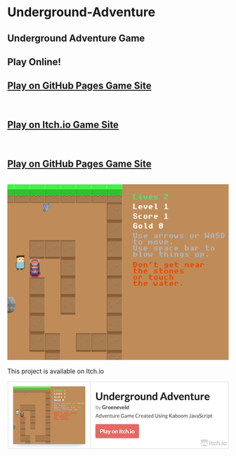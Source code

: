 # Underground-Adventure
<h2>Underground Adventure Game</h2>

<h2>Play Online!</h2>
<h2><a href="https://groeneveldwoodstock.github.io/Underground-Adventure/" target="_blank" rel="noopener noreferrer">Play on GitHub Pages Game Site</a></h2>
<br>
<h2><a href="https://groeneveld.itch.io/" target="_blank" rel="noopener noreferrer">Play on Itch.io Game Site</a></h2>
<br>
<h2><a href="https://groeneveldwoodstock.github.io/Underground-Adventure/" target="_blank" rel="noopener noreferrer">Play on GitHub Pages Game Site</a></h2>
<br>
<img src="https://github.com/groeneveldwoodstock/Underground-Adventure/blob/main/cover.png" alt="game image">
  </body>
<p>
This project is available on Itch.io
</p>

[![Underground Adventure by Groeneveld](https://github.com/groeneveldwoodstock/Underground-Adventure/blob/main/underground.itch.png)](https://groeneveld.itch.io/underground-adventure)
</p>
